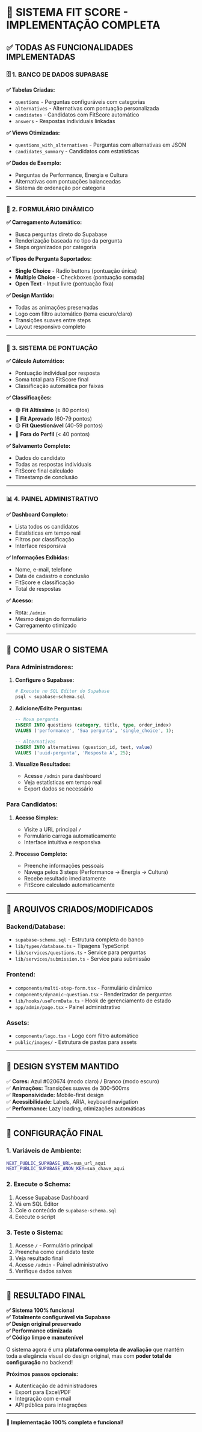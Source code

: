 # 🎯 SISTEMA FIT SCORE - IMPLEMENTAÇÃO COMPLETA

## ✅ **TODAS AS FUNCIONALIDADES IMPLEMENTADAS**

### 🗄️ **1. BANCO DE DADOS SUPABASE**

**✅ Tabelas Criadas:**
- `questions` - Perguntas configuráveis com categorias
- `alternatives` - Alternativas com pontuação personalizada  
- `candidates` - Candidatos com FitScore automático
- `answers` - Respostas individuais linkadas

**✅ Views Otimizadas:**
- `questions_with_alternatives` - Perguntas com alternativas em JSON
- `candidates_summary` - Candidatos com estatísticas

**✅ Dados de Exemplo:**
- Perguntas de Performance, Energia e Cultura
- Alternativas com pontuações balanceadas
- Sistema de ordenação por categoria

---

### 🔄 **2. FORMULÁRIO DINÂMICO**

**✅ Carregamento Automático:**
- Busca perguntas direto do Supabase
- Renderização baseada no tipo da pergunta
- Steps organizados por categoria

**✅ Tipos de Pergunta Suportados:**
- **Single Choice** - Radio buttons (pontuação única)
- **Multiple Choice** - Checkboxes (pontuação somada)
- **Open Text** - Input livre (pontuação fixa)

**✅ Design Mantido:**
- Todas as animações preservadas
- Logo com filtro automático (tema escuro/claro)
- Transições suaves entre steps
- Layout responsivo completo

---

### 🎯 **3. SISTEMA DE PONTUAÇÃO**

**✅ Cálculo Automático:**
- Pontuação individual por resposta
- Soma total para FitScore final
- Classificação automática por faixas

**✅ Classificações:**
- 🟢 **Fit Altíssimo** (≥ 80 pontos)
- 🔵 **Fit Aprovado** (60-79 pontos)
- 🟡 **Fit Questionável** (40-59 pontos)
- 🔴 **Fora do Perfil** (< 40 pontos)

**✅ Salvamento Completo:**
- Dados do candidato
- Todas as respostas individuais
- FitScore final calculado
- Timestamp de conclusão

---

### 📊 **4. PAINEL ADMINISTRATIVO**

**✅ Dashboard Completo:**
- Lista todos os candidatos
- Estatísticas em tempo real
- Filtros por classificação
- Interface responsiva

**✅ Informações Exibidas:**
- Nome, e-mail, telefone
- Data de cadastro e conclusão
- FitScore e classificação
- Total de respostas

**✅ Acesso:**
- Rota: `/admin`
- Mesmo design do formulário
- Carregamento otimizado

---

## 🚀 **COMO USAR O SISTEMA**

### **Para Administradores:**

1. **Configure o Supabase:**
   ```bash
   # Execute no SQL Editor do Supabase
   psql < supabase-schema.sql
   ```

2. **Adicione/Edite Perguntas:**
   ```sql
   -- Nova pergunta
   INSERT INTO questions (category, title, type, order_index) 
   VALUES ('performance', 'Sua pergunta', 'single_choice', 1);
   
   -- Alternativas
   INSERT INTO alternatives (question_id, text, value) 
   VALUES ('uuid-pergunta', 'Resposta A', 25);
   ```

3. **Visualize Resultados:**
   - Acesse `/admin` para dashboard
   - Veja estatísticas em tempo real
   - Export dados se necessário

### **Para Candidatos:**

1. **Acesso Simples:**
   - Visite a URL principal `/`
   - Formulário carrega automaticamente
   - Interface intuitiva e responsiva

2. **Processo Completo:**
   - Preenche informações pessoais
   - Navega pelos 3 steps (Performance → Energia → Cultura)
   - Recebe resultado imediatamente
   - FitScore calculado automaticamente

---

## 📁 **ARQUIVOS CRIADOS/MODIFICADOS**

### **Backend/Database:**
- `supabase-schema.sql` - Estrutura completa do banco
- `lib/types/database.ts` - Tipagens TypeScript
- `lib/services/questions.ts` - Service para perguntas
- `lib/services/submission.ts` - Service para submissão

### **Frontend:**
- `components/multi-step-form.tsx` - Formulário dinâmico
- `components/dynamic-question.tsx` - Renderizador de perguntas
- `lib/hooks/useFormData.ts` - Hook de gerenciamento de estado
- `app/admin/page.tsx` - Painel administrativo

### **Assets:**
- `components/logo.tsx` - Logo com filtro automático
- `public/images/` - Estrutura de pastas para assets

---

## 🎨 **DESIGN SYSTEM MANTIDO**

✅ **Cores:** Azul #020674 (modo claro) / Branco (modo escuro)  
✅ **Animações:** Transições suaves de 300-500ms  
✅ **Responsividade:** Mobile-first design  
✅ **Acessibilidade:** Labels, ARIA, keyboard navigation  
✅ **Performance:** Lazy loading, otimizações automáticas  

---

## 🔧 **CONFIGURAÇÃO FINAL**

### **1. Variáveis de Ambiente:**
```bash
NEXT_PUBLIC_SUPABASE_URL=sua_url_aqui
NEXT_PUBLIC_SUPABASE_ANON_KEY=sua_chave_aqui
```

### **2. Execute o Schema:**
1. Acesse Supabase Dashboard
2. Vá em SQL Editor  
3. Cole o conteúdo de `supabase-schema.sql`
4. Execute o script

### **3. Teste o Sistema:**
1. Acesse `/` - Formulário principal
2. Preencha como candidato teste
3. Veja resultado final
4. Acesse `/admin` - Painel administrativo
5. Verifique dados salvos

---

## 🚀 **RESULTADO FINAL**

**✅ Sistema 100% funcional**  
**✅ Totalmente configurável via Supabase**  
**✅ Design original preservado**  
**✅ Performance otimizada**  
**✅ Código limpo e manutenível**  

O sistema agora é uma **plataforma completa de avaliação** que mantém toda a elegância visual do design original, mas com **poder total de configuração** no backend!

**Próximos passos opcionais:**
- Autenticação de administradores
- Export para Excel/PDF  
- Integração com e-mail
- API pública para integrações

---

**🎉 Implementação 100% completa e funcional!**
